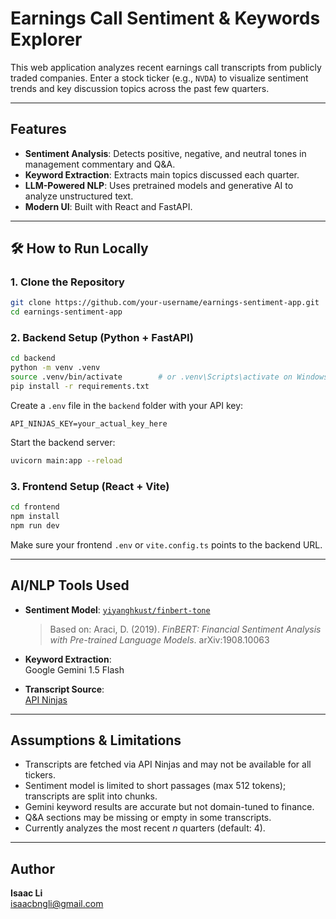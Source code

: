 # Earnings Call Sentiment & Keywords Explorer

This web application analyzes recent earnings call transcripts from publicly traded companies. Enter a stock ticker (e.g., `NVDA`) to visualize sentiment trends and key discussion topics across the past few quarters.

---

## Features

- **Sentiment Analysis**: Detects positive, negative, and neutral tones in management commentary and Q&A.
- **Keyword Extraction**: Extracts main topics discussed each quarter.
- **LLM-Powered NLP**: Uses pretrained models and generative AI to analyze unstructured text.
- **Modern UI**: Built with React and FastAPI.

---

## 🛠️ How to Run Locally

### 1. Clone the Repository

```bash
git clone https://github.com/your-username/earnings-sentiment-app.git
cd earnings-sentiment-app
```

### 2. Backend Setup (Python + FastAPI)

```bash
cd backend
python -m venv .venv
source .venv/bin/activate        # or .venv\Scripts\activate on Windows
pip install -r requirements.txt
```

Create a `.env` file in the `backend` folder with your API key:

```
API_NINJAS_KEY=your_actual_key_here
```

Start the backend server:

```bash
uvicorn main:app --reload
```

### 3. Frontend Setup (React + Vite)

```bash
cd frontend
npm install
npm run dev
```

Make sure your frontend `.env` or `vite.config.ts` points to the backend URL.

---

## AI/NLP Tools Used

- **Sentiment Model**: [`yiyanghkust/finbert-tone`](https://huggingface.co/yiyanghkust/finbert-tone)  
  > Based on: Araci, D. (2019). *FinBERT: Financial Sentiment Analysis with Pre-trained Language Models*. arXiv:1908.10063

- **Keyword Extraction**:  
  Google Gemini 1.5 Flash

- **Transcript Source**:  
  [API Ninjas](https://api-ninjas.com/api/earningstranscript)

---

## Assumptions & Limitations

- Transcripts are fetched via API Ninjas and may not be available for all tickers.
- Sentiment model is limited to short passages (max 512 tokens); transcripts are split into chunks.
- Gemini keyword results are accurate but not domain-tuned to finance.
- Q&A sections may be missing or empty in some transcripts.
- Currently analyzes the most recent *n* quarters (default: 4).

---

## Author

**Isaac Li**  
isaacbngli@gmail.com
